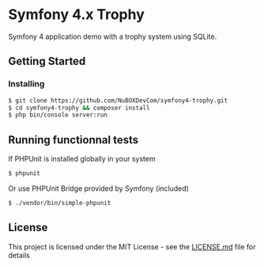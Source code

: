 # Symfony 4.x Trophy

Symfony 4 application demo with a trophy system using SQLite.

## Getting Started
### Installing
```bash
$ git clone https://github.com/NuBOXDevCom/symfony4-trophy.git
$ cd symfony4-trophy && composer install
$ php bin/console server:run
```

## Running functionnal tests
If PHPUnit is installed globally in your system 
```bash
$ phpunit
```
Or use PHPUnit Bridge provided by Symfony (included)
```bash
$ ./vendor/bin/simple-phpunit
```

## License

This project is licensed under the MIT License - see the [LICENSE.md](LICENSE.md) file for details